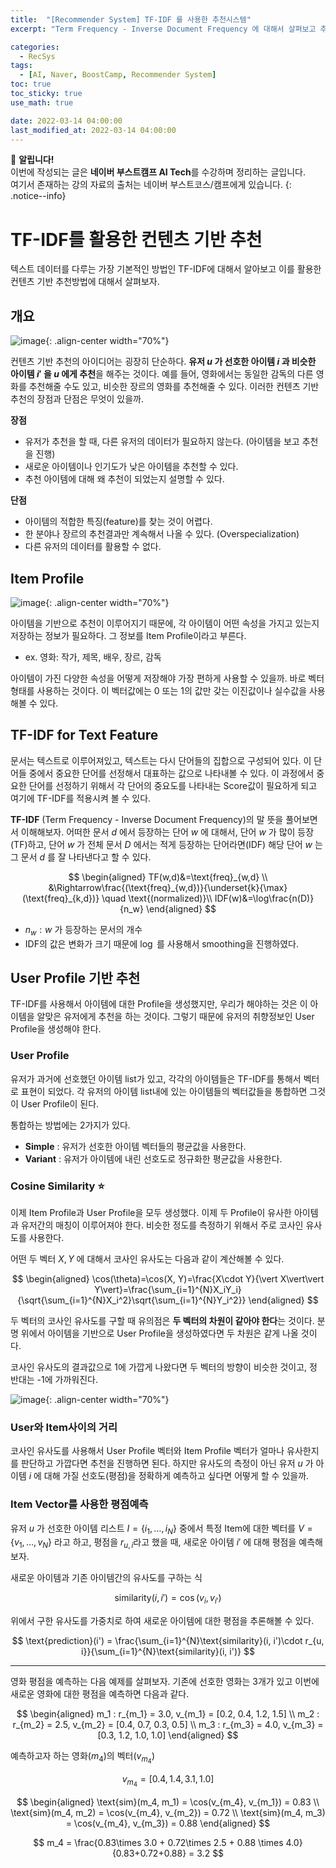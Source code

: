 ```yaml
---
title:  "[Recommender System] TF-IDF 를 사용한 추천시스템"
excerpt: "Term Frequency - Inverse Document Frequency 에 대해서 살펴보고 추천시스템에서 컨텐츠 기반 추천에 대해서 알아보자"

categories:
  - RecSys
tags:
  - [AI, Naver, BoostCamp, Recommender System]
toc: true
toc_sticky: true
use_math: true

date: 2022-03-14 04:00:00
last_modified_at: 2022-03-14 04:00:00
---
```

📌 **알립니다!**<br>
이번에 작성되는 글은 **네이버 부스트캠프 AI Tech**를 수강하며 정리하는 글입니다.<br>
여기서 존재하는 강의 자료의 출처는 네이버 부스트코스/캠프에게 있습니다.
{: .notice--info}

# TF-IDF를 활용한 컨텐츠 기반 추천

텍스트 데이터를 다루는 가장 기본적인 방법인 TF-IDF에 대해서 알아보고 이를 활용한 컨텐츠 기반 추천방법에 대해서 살펴보자.

## 개요

![image](https://user-images.githubusercontent.com/91870042/158402639-cc163d1e-2dfe-4d5d-8880-f40987904b7f.png){: .align-center width="70%"}

컨텐츠 기반 추천의 아이디어는 굉장히 단순하다. **유저 $u$ 가 선호한 아이템 $i$ 과 비슷한 아이템 $i'$ 을 $u$ 에게 추천**을 해주는 것이다. 예를 들어, 영화에서는 동일한 감독의 다른 영화를 추천해줄 수도 있고, 비슷한 장르의 영화를 추천해줄 수 있다. 이러한 컨텐츠 기반 추천의 장점과 단점은 무엇이 있을까.

**장점**

- 유저가 추천을 할 때, 다른 유저의 데이터가 필요하지 않는다. (아이템을 보고 추천을 진행)
- 새로운 아이템이나 인기도가 낮은 아이템을 추천할 수 있다.
- 추천 아이템에 대해 왜 추천이 되었는지 설명할 수 있다.

**단점**

- 아이템의 적합한 특징(feature)를 찾는 것이 어렵다.
- 한 분야나 장르의 추천결과만 계속해서 나올 수 있다. (Overspecialization)
- 다른 유저의 데이터를 활용할 수 없다.

## Item Profile

![image](https://user-images.githubusercontent.com/91870042/158403857-a182a8ba-9fda-4d12-81ee-fa365759f103.png){: .align-center width="70%"}

아이템을 기반으로 추천이 이루어지기 때문에, 각 아이템이 어떤 속성을 가지고 있는지 저장하는 정보가 필요하다. 그 정보를 Item Profile이라고 부른다.

- ex. 영화: 작가, 제목, 배우, 장르, 감독

아이템이 가진 다양한 속성을 어떻게 저장해야 가장 편하게 사용할 수 있을까. 바로 벡터 형태를 사용하는 것이다. 이 벡터값에는 0 또는 1의 값만 갖는 이진값이나 실수값을 사용해볼 수 있다.

## TF-IDF for Text Feature

문서는 텍스트로 이루어져있고, 텍스트는 다시 단어들의 집합으로 구성되어 있다. 이 단어들 중에서 중요한 단어를 선정해서 대표하는 값으로 나타내볼 수 있다. 이 과정에서 중요한 단어를 선정하기 위해서 각 단어의 중요도를 나타내는 Score값이 필요하게 되고 여기에 TF-IDF를 적용시켜 볼 수 있다.

**TF-IDF** (Term Frequency - Inverse Document Frequency)의 말 뜻을 풀어보면서 이해해보자. 어떠한 문서 $d$ 에서 등장하는 단어 $w$ 에 대해서, 단어 $w$ 가 많이 등장(TF)하고, 단어 $w$ 가 전체 문서 $D$ 에서는 적게 등장하는 단어라면(IDF) 해당 단어 $w$ 는 그 문서 $d$ 를 잘 나타낸다고 할 수 있다.

$$
\begin{aligned}
TF(w,d)&=\text{freq}_{w,d} \\
&\Rightarrow\frac{(\text{freq}_{w,d})}{\underset{k}{\max}(\text{freq}_{k,d})} \quad \text{(normalized)}\\
IDF(w)&=\log\frac{n(D)}{n_w}
\end{aligned}
$$

- $n_w : w$ 가 등장하는 문서의 개수
- IDF의 값은 변화가 크기 때문에 $\log$ 를 사용해서 smoothing을 진행하였다.

## User Profile 기반 추천

TF-IDF를 사용해서 아이템에 대한 Profile을 생성했지만, 우리가 해야하는 것은 이 아이템을 알맞은 유저에게 추천을 하는 것이다. 그렇기 때문에 유저의 취향정보인 User Profile을 생성해야 한다.

### User Profile

유저가 과거에 선호했던 아이템 list가 있고, 각각의 아이템들은 TF-IDF를 통해서 벡터로 표현이 되었다. 각 유저의 아이템 list내에 있는 아이템들의 벡터값들을 통합하면 그것이 User Profile이 된다.

통합하는 방법에는 2가지가 있다.

- **Simple** : 유저가 선호한 아이템 벡터들의 평균값을 사용한다.
- **Variant** : 유저가 아이템에 내린 선호도로 정규화한 평균값을 사용한다.

### Cosine Similarity ⭐

이제 Item Profile과 User Profile을 모두 생성했다. 이제 두 Profile이 유사한 아이템과 유저간의 매칭이 이루어져야 한다. 비슷한 정도를 측정하기 위해서 주로 코사인 유사도를 사용한다.

어떤 두 벡터 $X, Y$ 에 대해서 코사인 유사도는 다음과 같이 계산해볼 수 있다.

$$
\begin{aligned}
  \cos(\theta)=\cos(X, Y)=\frac{X\cdot Y}{\vert X\vert\vert Y\vert}=\frac{\sum_{i=1}^{N}X_iY_i}{\sqrt{\sum_{i=1}^{N}X_i^2}\sqrt{\sum_{i=1}^{N}Y_i^2}}
\end{aligned}
$$

두 벡터의 코사인 유사도를 구할 때 유의점은 **두 벡터의 차원이 같아야 한다**는 것이다. 분명 위에서 아이템을 기반으로 User Profile을 생성하였다면 두 차원은 같게 나올 것이다.

코사인 유사도의 결과값으로 1에 가깝게 나왔다면 두 벡터의 방향이 비슷한 것이고, 정 반대는 -1에 가까워진다.

![image](https://user-images.githubusercontent.com/91870042/158404744-d664205b-3da9-4400-9c54-d2da6bc83833.png){: .align-center width="70%"}

### User와 Item사이의 거리

코사인 유사도를 사용해서 User Profile 벡터와 Item Profile 벡터가 얼마나 유사한지를 판단하고 가깝다면 추천을 진행하면 된다. 하지만 유사도의 측정이 아닌 유저 $u$ 가 아이템 $i$ 에 대해 가질 선호도(평점)을 정확하게 예측하고 싶다면 어떻게 할 수 있을까.

### Item Vector를 사용한 평점예측

유저 $u$ 가 선호한 아이템 리스트 $I=\{i_1,\dots, i_N\}$ 중에서 특정 Item에 대한 벡터를 $V=\{v_1,\dots, v_N\}$ 라고 하고, 평점을 $r_{u,i}$라고 했을 때, 새로운 아이템 $i'$ 에 대해 평점을 예측해보자.

새로운 아이템과 기존 아이템간의 유사도를 구하는 식

$$ \text{similarity}(i, i') = \cos(v_i, v_{i'}) $$

위에서 구한 유사도를 가중치로 하여 새로운 아이템에 대한 평점을 추론해볼 수 있다.

$$ \text{prediction}(i') = \frac{\sum_{i=1}^{N}\text{similarity}(i, i')\cdot r_{u, i}}{\sum_{i=1}^{N}\text{similarity}(i, i')} $$

---

영화 평점을 예측하는 다음 예제를 살펴보자. 기존에 선호한 영화는 3개가 있고 이번에 새로운 영화에 대한 평점을 예측하면 다음과 같다.

$$
\begin{aligned}
    m_1 : r_{m_1} = 3.0, v_{m_1} = [0.2, 0.4, 1.2, 1.5] \\
    m_2 : r_{m_2} = 2.5, v_{m_2} = [0.4, 0.7, 0.3, 0.5] \\
    m_3 : r_{m_3} = 4.0, v_{m_3} = [0.3, 1.2, 1.0, 1.0]
\end{aligned}
$$

예측하고자 하는 영화($m_4$)의 벡터($v_{m_4}$)

$$ v_{m_4} = [0.4, 1.4, 3.1, 1.0] $$

$$
\begin{aligned}
    \text{sim}(m_4, m_1) = \cos(v_{m_4}, v_{m_1}) = 0.83 \\
    \text{sim}(m_4, m_2) = \cos(v_{m_4}, v_{m_2}) = 0.72 \\
    \text{sim}(m_4, m_3) = \cos(v_{m_4}, v_{m_3}) = 0.88
\end{aligned}
$$

$$ m_4 = \frac{0.83\times 3.0 + 0.72\times 2.5 + 0.88 \times 4.0}{0.83+0.72+0.88} = 3.2 $$


